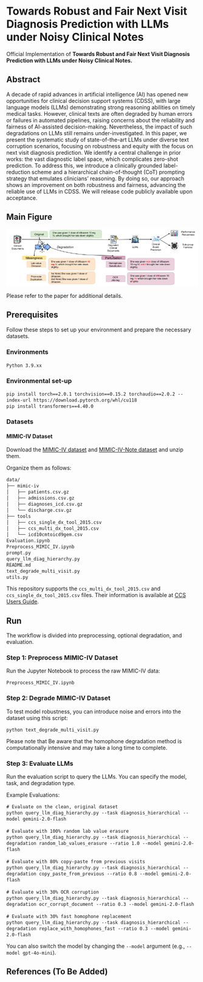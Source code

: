 # Towards Robust and Fair Next Visit Diagnosis Prediction with LLMs under Noisy Clinical Notes

Official Implementation of **Towards Robust and Fair Next Visit Diagnosis Prediction with LLMs under Noisy Clinical Notes.**<br/>

## Abstract
A decade of rapid advances in artificial intelligence (AI) has opened new opportunities for clinical decision support systems (CDSS), with large language models (LLMs) demonstrating strong reasoning abilities on timely medical tasks. However, clinical texts are often degraded by human errors or failures in automated pipelines, raising concerns about the reliability and fairness of AI-assisted decision-making. Nevertheless, the impact of such degradations on LLMs still remains under-investigated. In this paper, we present the systematic study of state-of-the-art LLMs under diverse text corruption scenarios, focusing on robustness and equity with the focus on next visit diagnosis prediction. We identify a central challenge in prior works: the vast diagnostic label space, which complicates zero-shot prediction. To address this, we introduce a clinically grounded label-reduction scheme and a hierarchical chain-of-thought (CoT) prompting strategy that emulates clinicians’ reasoning. By doing so, our approach shows an improvement on both robustness and fairness, advancing the reliable use of LLMs in CDSS. We will release code publicly available upon acceptance.


## Main Figure

![](misc/ClinicalLLMEval_Figure.png)

Please refer to the paper for additional details.

## Prerequisites

Follow these steps to set up your environment and prepare the necessary datasets.

### Environments
`Python 3.9.xx`

### Environmental set-up

```
pip install torch==2.0.1 torchvision==0.15.2 torchaudio==2.0.2 --index-url https://download.pytorch.org/whl/cu118
pip install transformers==4.40.0 
```


### Datasets
#### MIMIC-IV Dataset

Download the [MIMIC-IV dataset](http://physionet.org/content/mimiciv/3.1/) and [MIMIC-IV-Note dataset](https://physionet.org/content/mimic-iv-note/2.2/) and unzip them.


Organize them as follows:

```
data/
├── mimic-iv
│   ├── patients.csv.gz
│   ├── admissions.csv.gz
│   ├── diagnoses_icd.csv.gz
│   └── discharge.csv.gz
├── tools
│   ├── ccs_single_dx_tool_2015.csv
│   ├── ccs_multi_dx_tool_2015.csv
│   └── icd10cmtoicd9gem.csv
Evaluation.ipynb
Preprocess_MIMIC_IV.ipynb
prompt.py
query_llm_diag_hierarchy.py
README.md
text_degrade_multi_visit.py
utils.py
```

This repository supports the ```ccs_multi_dx_tool_2015.csv``` and ```ccs_single_dx_tool_2015.csv``` files. 
Their information is available at [CCS Users Guide](https://hcup-us.ahrq.gov/toolssoftware/ccs/CCSUsersGuide.pdf).

## Run

The workflow is divided into preprocessing, optional degradation, and evaluation.

### Step 1: Preprocess MIMIC-IV Dataset

Run the Jupyter Notebook to process the raw MIMIC-IV data:

```
Preprocess_MIMIC_IV.ipynb
```

### Step 2: Degrade MIMIC-IV Dataset
To test model robustness, you can introduce noise and errors into the dataset using this script:

```
python text_degrade_multi_visit.py
```
Please note that Be aware that the homophone degradation method is computationally intensive and may take a long time to complete.

### Step 3: Evaluate LLMs

Run the evaluation script to query the LLMs. You can specify the model, task, and degradation type.

Example Evaluations:
```
# Evaluate on the clean, original dataset
python query_llm_diag_hierarchy.py --task diagnosis_hierarchical --model gemini-2.0-flash

# Evaluate with 100% random lab value erasure
python query_llm_diag_hierarchy.py --task diagnosis_hierarchical --degradation random_lab_values_erasure --ratio 1.0 --model gemini-2.0-flash

# Evaluate with 80% copy-paste from previous visits
python query_llm_diag_hierarchy.py --task diagnosis_hierarchical --degradation copy_paste_from_previous --ratio 0.8 --model gemini-2.0-flash

# Evaluate with 30% OCR corruption
python query_llm_diag_hierarchy.py --task diagnosis_hierarchical --degradation ocr_corrupt_document --ratio 0.3 --model gemini-2.0-flash

# Evaluate with 30% fast homophone replacement
python query_llm_diag_hierarchy.py --task diagnosis_hierarchical --degradation replace_with_homophones_fast --ratio 0.3 --model gemini-2.0-flash
```

You can also switch the model by changing the ```--model``` argument (e.g., ```--model gpt-4o-mini```).



## References (To Be Added)
```

```